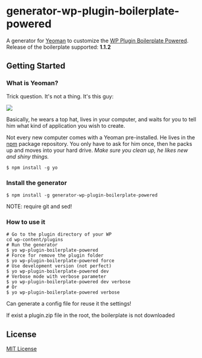 # generator-wp-plugin-boilerplate-powered

A generator for [Yeoman](http://yeoman.io) to customize the [WP Plugin Boilerplate Powered](https://github.com/Mte90/WordPress-Plugin-Boilerplate-Powered).  
Release of the boilerplate supported: **1.1.2**

## Getting Started

### What is Yeoman?

Trick question. It's not a thing. It's this guy:

![](http://i.imgur.com/JHaAlBJ.png)

Basically, he wears a top hat, lives in your computer, and waits for you to tell him what kind of application you wish to create.

Not every new computer comes with a Yeoman pre-installed. He lives in the [npm](https://npmjs.org) package repository. You only have to ask for him once, then he packs up and moves into your hard drive. *Make sure you clean up, he likes new and shiny things.*

```
$ npm install -g yo
```

### Install the generator

```
$ npm install -g generator-wp-plugin-boilerplate-powered
```
  
NOTE: require git and sed!

### How to use it

```
# Go to the plugin directory of your WP
cd wp-content/plugins
# Run the generator
$ yo wp-plugin-boilerplate-powered
# Force for remove the plugin folder
$ yo wp-plugin-boilerplate-powered force
# Use development version (not perfect)
$ yo wp-plugin-boilerplate-powered dev
# Verbose mode with verbose parameter
$ yo wp-plugin-boilerplate-powered dev verbose
# Or
$ yo wp-plugin-boilerplate-powered verbose
```

Can generate a config file for reuse it the settings!  

If exist a plugin.zip file in the root, the boilerplate is not downloaded

## License

[MIT License](http://en.wikipedia.org/wiki/MIT_License)
